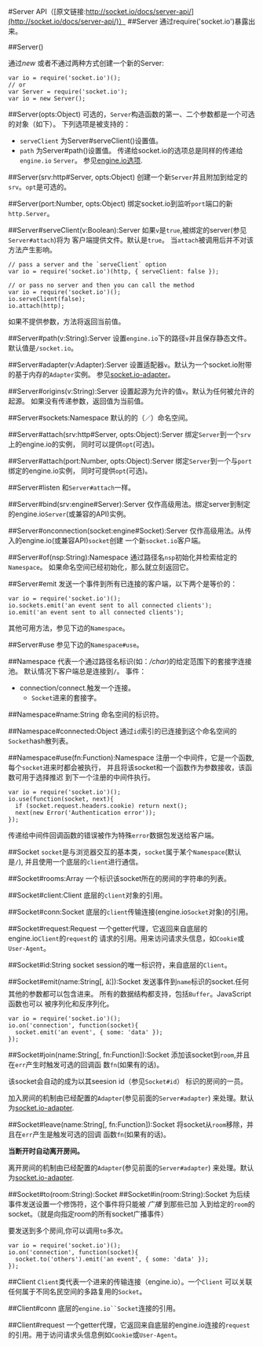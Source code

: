 #Server API（[原文链接:http://socket.io/docs/server-api/](http://socket.io/docs/server-api/)）
##Server
通过require('socket.io')暴露出来。

##Server()

通过*new* 或者不通过两种方式创建一个新的Server:

    var io = require('socket.io')();
    // or
    var Server = require('socket.io');
    var io = new Server();
##Server(opts:Object)
可选的，`Server`构造函数的第一、二个参数都是一个可选的对象（如下）。
下列选项是被支持的：
* `serveClient` 为Server#serveClient()设置值。
* `path` 为Server#path()设置值。
传递给socket.io的选项总是同样的传递给`engine.io` `Server`。
参见[engine.io选项](https://github.com/learnboost/engine.io#methods-1).

##Server(srv:http#Server, opts:Object)
创建一个新`Server`并且附加到给定的`srv`。`opt`是可选的。

##Server(port:Number, opts:Object)
绑定socket.io到监听`port`端口的新`http.Server`。

##Server#serveClient(v:Boolean):Server
如果`v`是`true`,被绑定的server(参见`Server#attach`)将为
客户端提供文件。默认是`true`。
当`attach`被调用后并不对该方法产生影响。

    // pass a server and the `serveClient` option
    var io = require('socket.io')(http, { serveClient: false });

    // or pass no server and then you can call the method
    var io = require('socket.io')();
    io.serveClient(false);
    io.attach(http);

如果不提供参数，方法将返回当前值。

##Server#path(v:String):Server
设置`engine.io`下的路径`v`并且保存静态文件。默认值是`/socket.io`。

##Server#adapter(v:Adapter):Server
设置适配器`v`。默认为一个socket.io附带的基于内存的`Adapter`实例。
参见[socket.io-adapter](https://github.com/learnboost/socket.io-adapter)。

##Server#origins(v:String):Server
设置起源为允许的值`v`。默认为任何被允许的起源。
如果没有传递参数，返回值为当前值。

##Server#sockets:Namespace
默认的的（`／`）命名空间。

##Server#attach(srv:http#Server, opts:Object):Server
绑定`Server`到一个`srv`上的engine.io的实例，
同时可以提供`opt`(可选)。

##Server#attach(port:Number, opts:Object):Server
绑定`Server`到一个与`port`绑定的engine.io实例，
同时可提供`opt`(可选)。

##Server#listen
和`Server#attach`一样。

##Server#bind(srv:engine#Server):Server
仅作高级用法。绑定server到制定的engine.io`Server`(或兼容的API)实例。

##Server#onconnection(socket:engine#Socket):Server
仅作高级用法。从传入的engine.io(或兼容API)`socket`创建
一个新`socket.io`客户端。

##Server#of(nsp:String):Namespace
通过路径名`nsp`初始化并检索给定的`Namespace`。
如果命名空间已经初始化，那么就立刻返回它。

##Server#emit
发送一个事件到所有已连接的客户端，以下两个是等价的：

    var io = require('socket.io')();
    io.sockets.emit('an event sent to all connected clients');
    io.emit('an event sent to all connected clients');
其他可用方法，参见下边的`Namespace`。

##Server#use
参见下边的`Namespace#use`。

##Namespace
代表一个通过路径名标识(如：*/char*)的给定范围下的套接字连接池。
默认情况下客户端总是连接到`/`。
事件：
* connection/connect.触发一个连接。
    * `Socket`进来的套接字。

##Namespace#name:String
命名空间的标识符。

##Namespace#connected:Object
通过`id`索引的已连接到这个命名空间的`Socket`hash散列表。

##Namespace#use(fn:Function):Namespace
注册一个中间件，它是一个函数,每个`socket`进来时都会被执行，
并且将该socket和一个函数作为参数接收，该函数可用于选择推迟
到下一个注册的中间件执行。

    var io = require('socket.io')();
    io.use(function(socket, next){
      if (socket.request.headers.cookie) return next();
      next(new Error('Authentication error'));
    });
传递给中间件回调函数的错误被作为特殊`error`数据包发送给客户端。

##Socket
`socket`是与浏览器交互的基本类，`socket`属于某个`Namespace`(默认是`/`),
并且使用一个底层的`client`进行通信。

##Socket#rooms:Array
一个标识该socket所在的房间的字符串的列表。

##Socket#client:Client
底层的`client`对象的引用。

##Socket#conn:Socket
底层的`client`传输连接(engine.io`Socket`对象)的引用。

##Socket#request:Request
一个getter代理，它返回来自底层的engine.io`Client`的`request`的
请求的引用。用来访问请求头信息，如`Cookie`或`User-Agent`。

##Socket#id:String
socket session的唯一标识符，来自底层的`Client`。

##Socket#emit(name:String[, â¦]):Socket
发送事件到`name`标识的socket.任何其他的参数都可以包含进来。
所有的数据结构都支持，包括`Buffer`。JavaScript函数也可以
被序列化和反序列化。

    var io = require('socket.io')();
    io.on('connection', function(socket){
      socket.emit('an event', { some: 'data' });
    });

##Socket#join(name:String[, fn:Function]):Socket
添加该socket到`room`,并且在`err`产生时触发可选的回调函
数`fn`(如果有的话)。

该socket会自动的成为以其seesion id（参见`Socket#id`）
标识的房间的一员。

加入房间的机制由已经配置的`Adapter`(参见前面的`Server#adapter`)
来处理。默认为[socket.io-adapter](https://github.com/socket.io/socket.io-adapter).

##Socket#leave(name:String[, fn:Function]):Socket
将socket从`room`移除，并且在`err`产生是触发可选的回调
函数`fn`(如果有的话)。

**当断开时自动离开房间。**

离开房间的机制由已经配置的`Adapter`(参见前面的`Server#adapter`)
来处理。默认为[socket.io-adapter](https://github.com/socket.io/socket.io-adapter).


##Socket#to(room:String):Socket
##Socket#in(room:String):Socket
为后续事件发送设置一个修饰符，这个事件将只能被 *广播* 到那些已加
入到给定的`room`的socket。（就是向指定room的所有socket广播事件）

要发送到多个房间,你可以调用`to`多次。

    var io = require('socket.io')();
    io.on('connection', function(socket){
      socket.to('others').emit('an event', { some: 'data' });
    });

##Client
`Client`类代表一个进来的传输连接（engine.io）。一个`Client`
可以关联任何属于不同名民空间的多路复用的`Socket`。

##Client#conn
底层的`engine.io``Socket`连接的引用。

##Client#request
一个getter代理，它返回来自底层的engine.io连接的`request`
的引用。用于访问请求头信息例如`Cookie`或`User-Agent`。
